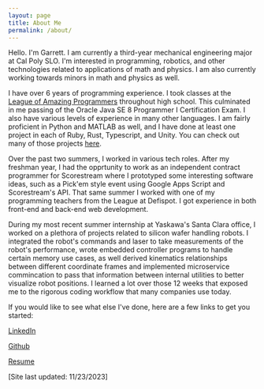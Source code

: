 ```yaml
---
layout: page
title: About Me
permalink: /about/
---
```


Hello. I'm Garrett. I am currently a third-year mechanical engineering major at Cal Poly SLO. I'm interested in programming, robotics, and other technologies related to applications of math and physics. I am also currently working towards minors in math and physics as well.

I have over 6 years of programming experience. I took classes at the [League of Amazing Programmers](https://www.jointheleague.org/) throughout high school.
This culminated in me passing of the Oracle Java SE 8 Programmer I Certification Exam. I also have various levels of experience in many other languages. I am fairly proficient in Python and MATLAB as well, and I have done at least one project in each of Ruby, Rust, Typescript, and Unity. You can check out many of those projects [here](https://rettdog.github.io/coding-projects/).

Over the past two summers, I worked in various tech roles. After my freshman year, I had the opprtunity to work as an independent contract programmer for Scorestream where I prototyped some interesting software ideas, such as a Pick'em style event using Google Apps Script and Scorestream's API. That same summer I worked with one of my programming teachers from the League at Defispot. I got experience in both front-end and back-end web development. 

During my most recent summer internship at Yaskawa's Santa Clara office, I worked on a plethora of projects related to silicon wafer handling robots. I integrated the robot's commands and laser to take measurements of the robot's performance, wrote embedded controller programs to handle certain memory use cases, as well derived kinematics relationships between different coordinate frames and implemented microservice commincation to pass that information between internal utilities to better visualize robot positions. I learned a lot over those 12 weeks that exposed me to the rigorous coding workflow that many companies use today.

If you would like to see what else I've done, here are a few links to get you started:

[LinkedIn](www.linkedin.com/in/gkunkler)

[Github](https://github.com/Rettdog)

[Resume](/assets/downloads/Resumes/GarrettKunkler_Resume_F2023.pdf)

[Site last updated: 11/23/2023]
